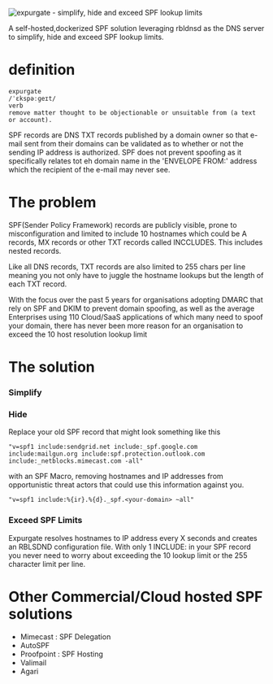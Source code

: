 ![expurgate - simplify, hide and exceed SPF lookup limits](https://github.com/smck83/expurgate/blob/main/expurgate.png?raw=true)

A self-hosted,dockerized SPF solution leveraging rbldnsd as the DNS server to simplify, hide and exceed SPF lookup limits.

 # definition
    expurgate
    /ˈɛkspəːɡeɪt/
    verb
    remove matter thought to be objectionable or unsuitable from (a text or account).

SPF records are DNS TXT records published by a domain owner so that e-mail sent from their domains can be validated as to whether or not the sending IP address is authorized. SPF does not prevent spoofing as it specifically relates tot eh domain name in the 'ENVELOPE FROM:' address which the recipient of the e-mail may never see.

# The problem
SPF(Sender Policy Framework) records are publicly visible, prone to misconfiguration and limited to include 10 hostnames which could be A records, MX records or other TXT records called INCCLUDES. This includes nested records. 

Like all DNS records, TXT records are also limited to 255 chars per line meaning you not only have to juggle the hostname lookups but the length of each TXT record.



With the focus over the past 5 years for organisations adopting DMARC that rely on SPF and DKIM to prevent domain spoofing, as well as the average Enterprises using 110 Cloud/SaaS applications of which many need to spoof your domain, there has never been more reason for an organisation to exceed the 10 host resolution lookup limit

# The solution
### Simplify

### Hide
Replace your old SPF record that might look something like this

    "v=spf1 include:sendgrid.net include:_spf.google.com include:mailgun.org include:spf.protection.outlook.com include:_netblocks.mimecast.com -all"

with an SPF Macro, removing hostnames and IP addresses from opportunistic threat actors that could use this information against you.

    "v=spf1 include:%{ir}.%{d}._spf.<your-domain> ~all"

### Exceed SPF Limits
Expurgate resolves hostnames to IP address every X seconds and creates an RBLSDND configuration file. With only 1 INCLUDE: in your SPF record you never need to worry about exceeding the 10 lookup limit or the 255 character limit per line.

# Other Commercial/Cloud hosted SPF solutions
 - Mimecast : SPF Delegation
 - AutoSPF
 - Proofpoint : SPF Hosting
 - Valimail
 - Agari
